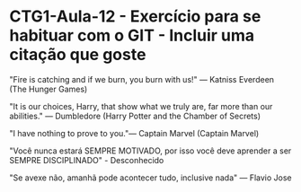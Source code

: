 # CTG1-Aula-12 - Exercício para se habituar com o GIT - Incluir uma citação que goste

"Fire is catching and if we burn, you burn with us!" ― Katniss Everdeen (The Hunger Games)

"It is our choices, Harry, that show what we truly are, far more than our abilities." ― Dumbledore (Harry Potter and the Chamber of Secrets)

"I have nothing to prove to you."― Captain Marvel (Captain Marvel)

"Você nunca estará SEMPRE MOTIVADO, por isso você deve aprender a ser SEMPRE DISCIPLINADO" - Desconhecido

"Se avexe não, amanhã pode acontecer tudo, inclusive nada" ― Flavio Jose
